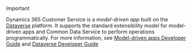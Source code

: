> [!IMPORTANT]
> Dynamics 365 Customer Service is a *model-driven app* built on the [Dataverse](/powerapps/maker/data-platform/data-platform-intro) platform. It supports the standard extensibility model for model-driven apps and Common Data Service to perform operations programmatically. For more information, see [Model-driven apps Developer Guide](/powerapps/developer/model-driven-apps/overview) and [Dataverse Developer Guide](/powerapps/developer/data-platform/overview)
